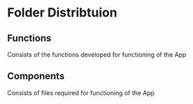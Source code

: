 # Folder Distribtuion

## Functions
Consists of the functions developed for functioning of the App

## Components
Consists of files required for functioning of the App

